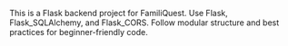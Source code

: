 <!-- Use this file to provide workspace-specific custom instructions to Copilot. For more details, visit https://code.visualstudio.com/docs/copilot/copilot-customization#_use-a-githubcopilotinstructionsmd-file -->

This is a Flask backend project for FamiliQuest. Use Flask, Flask_SQLAlchemy, and Flask_CORS. Follow modular structure and best practices for beginner-friendly code.
